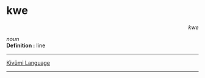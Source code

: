 
# kwe

<div align="right"><i>kwe</i></div>

*noun*  
**Definition :** line  

---

[Kivümi Language](../README.md)

---
